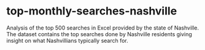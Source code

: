 # top-monthly-searches-nashville
Analysis of the top 500 searches in Excel provided by the state of Nashville. The dataset contains the top searches done by Nashville residents giving insight on what Nashvillians typically search for. 
